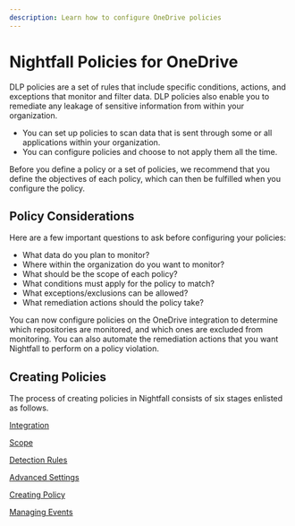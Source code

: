 ```yaml
---
description: Learn how to configure OneDrive policies
---
```


# Nightfall Policies for OneDrive

DLP policies are a set of rules that include specific conditions, actions, and exceptions that monitor and filter data. DLP policies also enable you to remediate any leakage of sensitive information from within your organization.

* You can set up policies to scan data that is sent through some or all applications within your organization.&#x20;
* You can configure policies and choose to not apply them all the time.

Before you define a policy or a set of policies, we recommend that you define the objectives of each policy, which can then be fulfilled when you configure the policy.

## Policy Considerations

Here are a few important questions to ask before configuring your policies:

* What data do you plan to monitor?
* Where within the organization do you want to monitor?
* What should be the scope of each policy?
* What conditions must apply for the policy to match?
* What exceptions/exclusions can be allowed?
* What remediation actions should the policy take?

You can now configure policies on the OneDrive integration to determine which repositories are monitored, and which ones are excluded from monitoring. You can also automate the remediation actions that you want Nightfall to perform on a policy violation.

## Creating Policies

The process of creating policies in Nightfall consists of six stages enlisted as follows. &#x20;

[Integration](https://help.nightfall.ai/nightfall-ai/nightfall-for-microsoft-365/nightfall-for-onedrive/onedrive-policies/integration)

[Scope](https://help.nightfall.ai/nightfall-ai/~/changes/OeQHuIkWUMEvfotVM6p8/onedrive/onedrive-policies/scope)

[Detection Rules](../../../gmail/policies/detection_rules.md)

[Advanced Settings](../../../gmail/policies/advanced_settings.md)

[Creating Policy](../../../gmail/policies/risk_score.md)

[Managing Events](https://help.nightfall.ai/sensitive-data-protection/microsoft-365/nightfall-for-onedrive/onedrive-policies/managing-onedrive-events)
